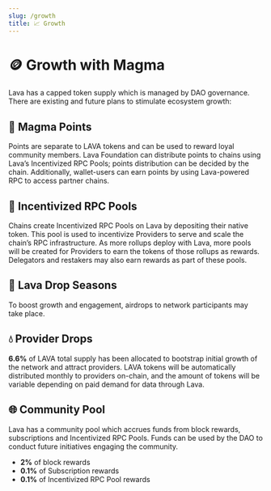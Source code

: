 ```yaml
---
slug: /growth
title: 📈 Growth
---
```


# 🪙 Growth with Magma
Lava has a capped token supply which is managed by DAO governance. There are existing and future plans to stimulate ecosystem growth: 

## 🌋 Magma Points 
Points are separate to LAVA tokens and can be used to reward loyal community members. Lava Foundation can distribute points to chains using Lava’s Incentivized RPC Pools; points distribution can be decided by the chain. Additionally, wallet-users can earn points by using Lava-powered RPC to access partner chains. 

## 🌊 Incentivized RPC Pools

Chains create Incentivized RPC Pools on Lava by depositing their native token. This pool is used to incentivize Providers to serve and scale the chain’s RPC infrastructure. As more rollups deploy with Lava, more pools will be created for Providers to earn the tokens of those rollups as rewards. Delegators and restakers may also earn rewards as part of these pools.

## 🎉 Lava Drop Seasons
To boost growth and engagement, airdrops to network participants may take place. 

## 💧 Provider Drops
**6.6%** of LAVA total supply has been allocated to bootstrap initial growth of the network and attract providers.
LAVA tokens will be automatically distributed monthly to providers on-chain, and the amount of tokens will be variable depending on paid demand for data through Lava.

## 🌐 Community Pool
Lava has a community pool which accrues funds from block rewards, subscriptions and Incentivized RPC Pools. Funds can be used by the DAO to conduct future initiatives engaging the community. 
- **2%** of block rewards 
- **0.1%** of Subscription rewards
- **0.1%** of Incentivized RPC Pool rewards 

